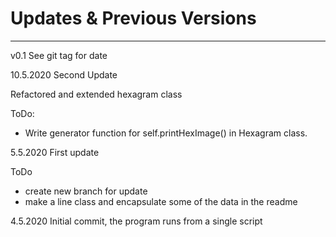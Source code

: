 # Updates & Previous Versions
-----------------------------

v0.1 
See git tag for date

10.5.2020
Second Update

Refactored and extended hexagram class 

ToDo: 
 + Write generator function for self.printHexImage() in Hexagram class.


5.5.2020
First update

ToDo 

 - create new branch for update 
 - make a line class and encapsulate some of the data in the readme


4.5.2020
Initial commit, the program runs from a single script



